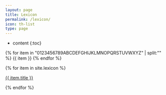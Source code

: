 ```yaml
---
layout: page
title: Lexicon
permalink: /lexicon/
icon: th-list
type: page
---
```


* content
{:toc}

{% for item in "0123456789ABCDEFGHIJKLMNOPQRSTUVWXYZ" | split:"" %}
  {{ item }}
{% endfor %}


{% for item in site.lexicon %}
  <div class="lexicon">
    <a href="{{ item.url }}">{{ item.title }}</a>

{% endfor %}
